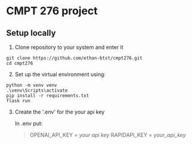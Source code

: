 # CMPT 276 project

## Setup locally
1. Clone repository to your system and enter it
```
git clone https://github.com/ethan-btst/cmpt276.git
cd cmpt276
```

2. Set up the virtual environment using:
```
python -m venv venv
.\venv\Scripts\activate
pip install -r requirements.txt
flask run
```

3. Create the '.env' for the your api key
   
   In .env put:
   > OPENAI_API_KEY = _your api key_
   RAPIDAPI_KEY = _your_api_key_

